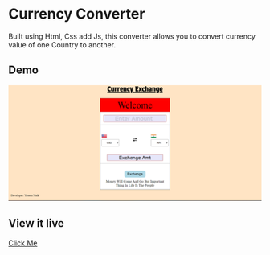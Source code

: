 # Currency Converter
Built using Html, Css add Js, this converter allows you to convert currency value of one Country to another.

## Demo
<img src="Images/Demo.png" alt="Demo img">

## View it live
   <a href="">Click Me</a>
